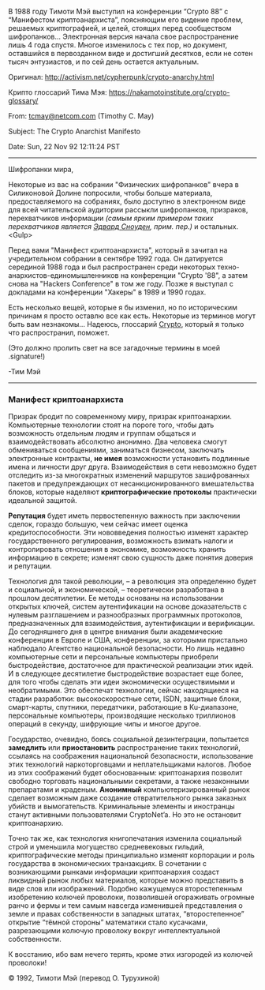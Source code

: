  

В 1988 году Тимоти Мэй выступил на конференции “Crypto 88” с “Манифестом криптоанархиста”, поясняющим его видение проблем, решаемых криптографией, и целей, стоящих перед сообществом шифропанков... Электронная версия начала свое распространение лишь 4 года спустя. Многое изменилось с тех пор, но документ, оставшийся в первозданном виде и достигший десятков, если не сотен тысяч энтузиастов, и по сей день остается актуальным.

Оригинал: <http://activism.net/cypherpunk/crypto-anarchy.html>

Крипто глоссарий Тима Мэя: <https://nakamotoinstitute.org/crypto-glossary/>   

From: tcmay@netcom.com (Timothy C. May)

Subject: The Crypto Anarchist Manifesto

Date: Sun, 22 Nov 92 12:11:24 PST

---

Шифропанки мира,

Некоторые из вас на собрании "Физических шифропанков" вчера в Силиконовой Долине попросили, чтобы больше материала, предоставляемого на собраниях, было доступно в электронном виде для всей читательской аудитории рассыкли шифропанков, призраков, перехватчиков информации _(самым ярким примером таких перехватчиков является _[_Эдвард Сноуден_](https://ru.wikipedia.org/wiki/%D0%A1%D0%BD%D0%BE%D1%83%D0%B4%D0%B5%D0%BD%2C_%D0%AD%D0%B4%D0%B2%D0%B0%D1%80%D0%B4)_, прим. пер.)_ и остальных. &lt;Gulp&gt;

Перед вами "Манифест криптоанархиста", который я зачитал на учредительном собрании в сентябре 1992 года. Он датируется серединой 1988 года и был распространен среди некоторых техно-анархистов-единомышленников на конференции "Crypto '88", а затем снова на "Hackers Conference" в том же году. Позже я выступал с докладами на конференции "Хакеры" в 1989 и 1990 годах.

Есть несколько вещей, которые я бы изменил, но по историческим причинам я просто оставлю все как есть. Некоторые из терминов могут быть вам незнакомы... Надеюсь, глоссарий [Crypto](https://nakamotoinstitute.org/crypto-glossary/), который я только что распространил, поможет.

(Это должно пролить свет на все загадочные термины в моей .signature!)

-Тим Мэй 

---

<h3 id="%D0%BC%D0%B0%D0%BD%D0%B8%D1%84%D0%B5%D1%81%D1%82-%D0%BA%D1%80%D0%B8%D0%BF%D1%82%D0%BE%D0%B0%D0%BD%D0%B0%D1%80%D1%85%D0%B8%D1%81%D1%82%D0%B0"><strong>Манифест криптоанархиста</strong></h3>

Призрак бродит по современному миру, призрак криптоанархии. Компьютерные технологии стоят на пороге того, чтобы дать возможность отдельным людям и группам общаться и взаимодействовать абсолютно анонимно. Два человека смогут обмениваться сообщениями, заниматься бизнесом, заключать электронные контракты, __не имея__ возможности установить подлинные имена и личности друг друга. Взаимодействия в сети невозможно будет отследить из-за многократных изменений маршрутов зашифрованных пакетов и предупреждающих от несанкционированного вмешательства блоков, которые наделяют __криптографические протоколы__ практически идеальной защитой.

__Репутация__ будет иметь первостепенную важность при заключении сделок, гораздо большую, чем сейчас имеет оценка кредитоспособности. Эти нововведения полностью изменят характер государственного регулирования, возможность взимать налоги и контролировать отношения в экономике, возможность хранить информацию в секрете; изменят свою сущность даже понятия доверия и репутации.

Технология для такой революции, – а революция эта определенно будет и социальной, и экономической, – теоретически разработана в прошлом десятилетии. Ее методы основаны на использовании открытых ключей, систем аутентификации на основе доказательств с нулевым разглашением и разнообразных программных протоколов, предназначенных для взаимодействия, аутентификации и верификации. До сегодняшнего дня в центре внимания были академические конференции в Европе и США, конференции, за которыми пристально наблюдало Агентство национальной безопасности. Но лишь недавно компьютерные сети и персональные компьютеры приобрели быстродействие, достаточное для практической реализации этих идей. И в следующее десятилетие быстродействие возрастает еще более, для того чтобы сделать эти идеи экономически осуществимыми и необратимыми. Это обеспечат технологии, сейчас находящиеся на стадии разработки: высокоскоростные сети, ISDN, защитные блоки, смарт-карты, спутники, передатчики, работающие в Ku-диапазоне, персональные компьютеры, производящие несколько триллионов операций в секунду, шифрующие чипы и многое другое.

Государство, очевидно, боясь социальной дезинтеграции, попытается __замедлить__ или __приостановить__ распространение таких технологий, ссылаясь на соображения национальной безопасности, использование этих технологий наркоторговцами и неплательщиками налогов. Любое из этих соображений будет обоснованным: криптоанархия позволит свободно торговать национальными секретами, а также незаконными препаратами и краденым. __Анонимный__ компьютеризированный рынок сделает возможным даже создание отвратительного рынка заказных убийств и вымогательств. Криминальные элементы и иностранцы станут активными пользователями CryptoNet’a. Но это не остановит криптоанархию.

Точно так же, как технология книгопечатания изменила социальный строй и уменьшила могущество средневековых гильдий, криптографические методы принципиально изменят корпорации и роль государства в экономических транзакциях. В сочетании с возникающими рынками информации криптоанархия создаст ликвидный рынок любых материалов, которые можно представить в виде слов или изображений. Подобно кажущемуся второстепенным изобретению колючей проволоки, позволившей огораживать огромные ранчо и фермы и тем самым навсегда изменившей представления о земле и правах собственности в западных штатах, “второстепенное” открытие “тёмной стороны” математики стало кусачками, разрезающими колючую проволоку вокруг интеллектуальной собственности.

К восстанию, ибо вам нечего терять, кроме этих изгородей из колючей проволоки!

© 1992, Тимоти Мэй (перевод О. Турухиной)
